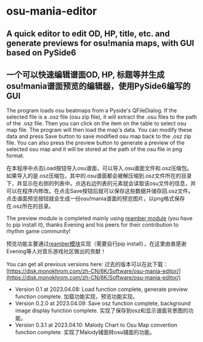# osu-mania-editor
## A quick editor to edit OD, HP, title, etc. and generate previews for osu!mania maps, with GUI based on PySide6  
## 一个可以快速编辑谱面OD, HP, 标题等并生成osu!mania谱面预览的编辑器，使用PySide6编写的GUI

The program loads osu beatmaps from a Pyside's QFileDialog. If the selected file is a .osz file (osu zip file), it will extract the .osu files to the path of the .osz file. Then you can click on the item on the table to select osu map file. The program will then load the map's data. You can modify these data and press Save button to save modified osu map back to the .osz zip file. You can also press the preview button to generate a preview of the selected osu map and it will be stored at the path of the osu file in png format.  

在本程序中点击Load按钮导入osu谱面，可以导入.osu谱面文件和.osz压缩包。如果导入的是.osz压缩包，其中的.osu谱面都会被解压缩到.osz文件所在的目录下，并显示在右侧的列表中。点选右边列表的元素就会读取该osu文件的信息，并可以在程序内修改。在点击Save按钮后就可以保存这些数据并储存回.osz文件。点击谱面预览按钮就会生成一份osu!mania谱面的预览图片，以png格式保存在.osz所在的目录。  

The preview module is completed mainly using [reamber module](https://github.com/Eve-ning/reamberPy)  (you have to pip install it), thanks Evening and his peers for their contribution to rhythm game community!  

预览功能主要通过[reamber模块](https://github.com/Eve-ning/reamberPy)实现（需要自行pip install），在这里由衷感谢Evening等人对音乐游戏社区做出的贡献！  

You can get all previous versions here: 过去的版本可以在此下载：  
[https://disk.monokhrom.com/zh-CN/6K/Software/osu-mania-editor/](https://disk.monokhrom.com/zh-CN/6K/Software/osu-mania-editor/)

+ Version 0.1 at 2023.04.08: Load function complete, generate preview function complete. 加载功能实现，预览功能实现。  
+ Version 0.2.0 at 2023.04.09: Save osz function complete, background image display function complete. 实现了保存到osz和显示谱面背景图的功能。
+ Version 0.3.1 at 2023.04.10: Malody Chart to Osu Map convertion function complete. 实现了Malody铺面转osu铺面的功能。  
